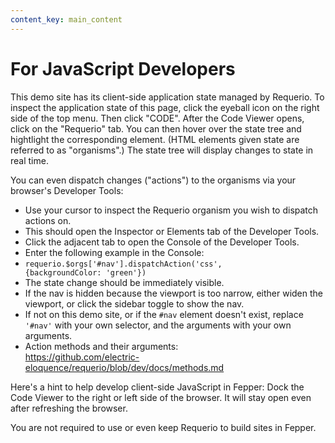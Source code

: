 ```yaml
---
content_key: main_content
---
```

# For JavaScript Developers

This demo site has its client-side application state managed by Requerio. To 
inspect the application state of this page, click the eyeball icon on the right 
side of the top menu. Then click "CODE". After the Code Viewer opens, click on 
the "Requerio" tab. You can then hover over the state tree and hightlight the 
corresponding element. (HTML elements given state are referred to as 
"organisms".) The state tree will display changes to state in real time.

You can even dispatch changes ("actions") to the organisms via your browser's 
Developer Tools:

* Use your cursor to inspect the Requerio organism you wish to dispatch actions 
  on.
* This should open the Inspector or Elements tab of the Developer Tools.
* Click the adjacent tab to open the Console of the Developer Tools.
* Enter the following example in the Console:
* <code id="requerio-dispatch">requerio.$orgs['#nav'].dispatchAction('css', {backgroundColor: 'green'})</code>
* The state change should be immediately visible.
* If the nav is hidden because the viewport is too narrow, either widen the 
  viewport, or click the sidebar toggle to show the nav.
* If not on this demo site, or if the `#nav` element doesn't exist, replace 
  `'#nav'` with your own selector, and the arguments with your own arguments.
* Action methods and their arguments:<br>
  <a id="requerio-methods" href="https://github.com/electric-eloquence/requerio/blob/dev/docs/methods.md"
  target="_blank">https://github.com/electric-eloquence/requerio/blob/dev/docs/methods.md
  </a>

Here's a hint to help develop client-side JavaScript in Fepper: Dock the Code 
Viewer to the right or left side of the browser. It will stay open even after 
refreshing the browser.

You are not required to use or even keep Requerio to build sites in Fepper.
